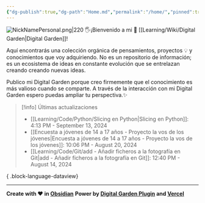 ```yaml
---
{"dg-publish":true,"dg-path":"Home.md","permalink":"/home/","pinned":true,"tags":["gardenEntry"],"dgShowBacklinks":"false","created":"2024-01-25T19:06","updated":"2024-04-04T21:55"}
---
```


![NickNamePersonal.png|220](/img/user/Engine/Attachments/NickNamePersonal.png)
🖐️¡Bienvenido a mi 🌱 [[Learning/Wiki/Digital Garden\|Digital Garden]]!

Aquí encontrarás una colección orgánica de pensamientos, proyectos 💡 y conocimientos que voy adquiriendo. No es un repositorio de información; es un ecosistema de ideas en constante evolución que se entrelazan creando creando nuevas ideas.

Publico mi Digital Garden porque creo firmemente que el conocimiento es más valioso cuando se comparte. A través de la interacción con mi Digital Garden espero puedas ampliar tu perspectiva.✨

> [!info] Últimas actualizaciones
>  - [[Learning/Code/Python/Slicing en Python\|Slicing en Python]]: 4:13 PM - September 13, 2024
> - [[Encuesta a jóvenes de 14 a 17 años - Proyecto la vos de los jóvenes\|Encuesta a jóvenes de 14 a 17 años - Proyecto la vos de los jóvenes]]: 10:06 PM - August 20, 2024
> - [[Learning/Code/Git/add - Añadir ficheros a la fotografía en Git\|add - Añadir ficheros a la fotografía en Git]]: 12:40 PM - August 14, 2024
> 
{ .block-language-dataview}

---
**Create with ❤️ in [Obsidian](https://obsidian.md/)** 
**Power by [Digital Garden Plugin](https://dg-docs.ole.dev/) and [Vercel](https://vercel.com/)** 